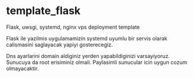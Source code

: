 # template_flask
Flask, uwsgi, systemd, nginx vps deployment template

Flask ile yazilmis uygulamamizin systemd uyumlu bir servis olarak calismasini saglayacak yapiyi gosterecegiz.

Dns ayarlarini domain aldiginiz yerden yapabildiginizi varsayiyoruz. 
Sunucuya da root erisiminiz olmali. Paylasimli sunucular icin uygun cozum olmayacaktir.
